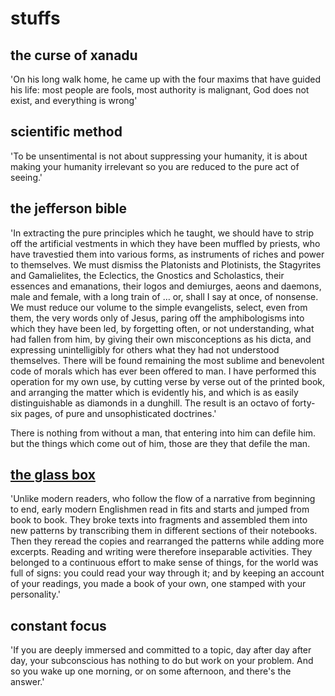 # stuffs

## the curse of xanadu

'On his long walk home, he came up with the four maxims that have guided his life: most people are fools, most authority is malignant, God does not exist, and everything is wrong'

## scientific method

'To be unsentimental is not about suppressing your humanity, it is about making your humanity irrelevant so you are reduced to the pure act of seeing.'

## the jefferson bible

'In extracting the pure principles which he taught, we should have to strip off the artificial vestments in which they have been muffled by priests, who have travestied them into various forms, as instruments of riches and power to themselves. We must dismiss the Platonists and Plotinists, the Stagyrites and Gamalielites, the Eclectics, the Gnostics and Scholastics, their essences and emanations, their logos and demiurges, aeons and daemons, male and female, with a long train of … or, shall I say at once, of nonsense. We must reduce our volume to the simple evangelists, select, even from them, the very words only of Jesus, paring off the amphibologisms into which they have been led, by forgetting often, or not understanding, what had fallen from him, by giving their own misconceptions as his dicta, and expressing unintelligibly for others what they had not understood themselves. There will be found remaining the most sublime and benevolent code of morals which has ever been offered to man. I have performed this operation for my own use, by cutting verse by verse out of the printed book, and arranging the matter which is evidently his, and which is as easily distinguishable as diamonds in a dunghill. The result is an octavo of forty-six pages, of pure and unsophisticated doctrines.'

There is nothing from without a man, that entering into him can defile him. but the things which come out of him, those are they that defile the man.

## [the glass box](https://stevenberlinjohnson.com/the-glass-box-and-the-commonplace-book-639b16c4f3bb)

'Unlike modern readers, who follow the flow of a narrative from beginning to end, early modern Englishmen read in fits and starts and jumped from book to book. They broke texts into fragments and assembled them into new patterns by transcribing them in different sections of their notebooks. Then they reread the copies and rearranged the patterns while adding more excerpts. Reading and writing were therefore inseparable activities. They belonged to a continuous effort to make sense of things, for the world was full of signs: you could read your way through it; and by keeping an account of your readings, you made a book of your own, one stamped with your personality.'


## constant focus

'If you are deeply immersed and committed to a topic, day after day after day, your subconscious has nothing to do but work on your problem. And so you wake up one morning, or on some afternoon, and there's the answer.'